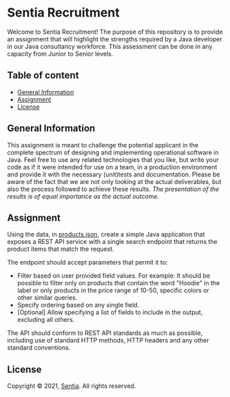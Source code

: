 # Sentia Recruitment
Welcome to Sentia Recruitment!
The purpose of this repository is to provide an assignment that will highlight the strengths required by a Java developer in our Java consultancy workforce. This assessment can be done in any capacity from Junior to Senior levels.

## Table of content
- [General Information](#general-information)
- [Assignment](#assignment)
- [License](#license)

## General Information
This assignment is meant to challenge the potential applicant in the complete spectrum of designing and implementing operational software in Java. Feel free to use any related technologies that you like, but write your code as if it were intended for use on a team, in a production environment and provide it with the necessary (unit)tests and documentation. Please be aware of the fact that we are not only looking at the actual deliverables, but also the process followed to achieve these results. *The presentation of the results is of equal importance as the actual outcome.*

## Assignment
Using the data, in [products.json](products.json), create a simple Java application that exposes a REST API service with a single search endpoint that returns the product items that match the request.  

The endpoint should accept parameters that permit it to:
-	Filter based on user provided field values. For example: It should be possible to filter only on products that contain the word "Hoodie" in the label or only products in the price range of 10-50, specific colors or other similar queries.
-	Specify ordering based on any single field.
-	[Optional] Allow specifying a list of fields to include in the output, excluding all others.

The API should conform to REST API standards as much as possible, including use of standard HTTP methods, HTTP headers and any other standard conventions.

## License
Copyright © 2021, [Sentia](https://sentia.com). All rights reserved.
